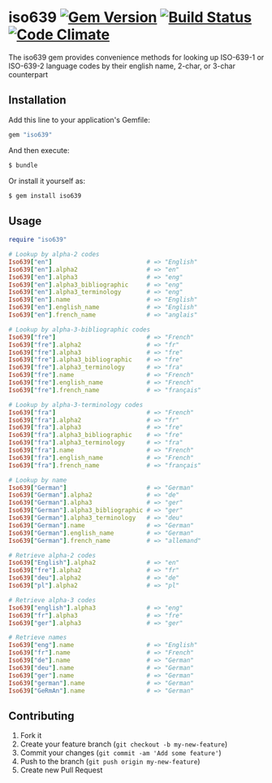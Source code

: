 # iso639 [![Gem Version](http://img.shields.io/gem/v/iso639.svg)](http://badge.fury.io/rb/iso639) [![Build Status](https://travis-ci.org/rmm5t/iso639.svg?branch=master)](https://travis-ci.org/rmm5t/iso639) [![Code Climate](http://img.shields.io/codeclimate/github/rmm5t/iso639.svg)](https://codeclimate.com/github/rmm5t/iso639)

The iso639 gem provides convenience methods for looking up ISO-639-1 or
ISO-639-2 language codes by their english name, 2-char, or 3-char counterpart

## Installation

Add this line to your application's Gemfile:

```ruby
gem "iso639"
```

And then execute:

```bash
$ bundle
```

Or install it yourself as:

```bash
$ gem install iso639
```

## Usage

```ruby
require "iso639"

# Lookup by alpha-2 codes
Iso639["en"]                          # => "English"
Iso639["en"].alpha2                   # => "en"
Iso639["en"].alpha3                   # => "eng"
Iso639["en"].alpha3_bibliographic     # => "eng"
Iso639["en"].alpha3_terminology       # => "eng"
Iso639["en"].name                     # => "English"
Iso639["en"].english_name             # => "English"
Iso639["en"].french_name              # => "anglais"

# Lookup by alpha-3-bibliographic codes
Iso639["fre"]                         # => "French"
Iso639["fre"].alpha2                  # => "fr"
Iso639["fre"].alpha3                  # => "fre"
Iso639["fre"].alpha3_bibliographic    # => "fre"
Iso639["fre"].alpha3_terminology      # => "fra"
Iso639["fre"].name                    # => "French"
Iso639["fre"].english_name            # => "French"
Iso639["fre"].french_name             # => "français"

# Lookup by alpha-3-terminology codes
Iso639["fra"]                         # => "French"
Iso639["fra"].alpha2                  # => "fr"
Iso639["fra"].alpha3                  # => "fre"
Iso639["fra"].alpha3_bibliographic    # => "fre"
Iso639["fra"].alpha3_terminology      # => "fra"
Iso639["fra"].name                    # => "French"
Iso639["fra"].english_name            # => "French"
Iso639["fra"].french_name             # => "français"

# Lookup by name
Iso639["German"]                      # => "German"
Iso639["German"].alpha2               # => "de"
Iso639["German"].alpha3               # => "ger"
Iso639["German"].alpha3_bibliographic # => "ger"
Iso639["German"].alpha3_terminology   # => "deu"
Iso639["German"].name                 # => "German"
Iso639["German"].english_name         # => "German"
Iso639["German"].french_name          # => "allemand"

# Retrieve alpha-2 codes
Iso639["English"].alpha2              # => "en"
Iso639["fre"].alpha2                  # => "fr"
Iso639["deu"].alpha2                  # => "de"
Iso639["pl"].alpha2                   # => "pl"

# Retrieve alpha-3 codes
Iso639["english"].alpha3              # => "eng"
Iso639["fr"].alpha3                   # => "fre"
Iso639["ger"].alpha3                  # => "ger"

# Retrieve names
Iso639["eng"].name                    # => "English"
Iso639["fr"].name                     # => "French"
Iso639["de"].name                     # => "German"
Iso639["deu"].name                    # => "German"
Iso639["ger"].name                    # => "German"
Iso639["german"].name                 # => "German"
Iso639["GeRmAn"].name                 # => "German"
```

## Contributing

1. Fork it
2. Create your feature branch (`git checkout -b my-new-feature`)
3. Commit your changes (`git commit -am 'Add some feature'`)
4. Push to the branch (`git push origin my-new-feature`)
5. Create new Pull Request
